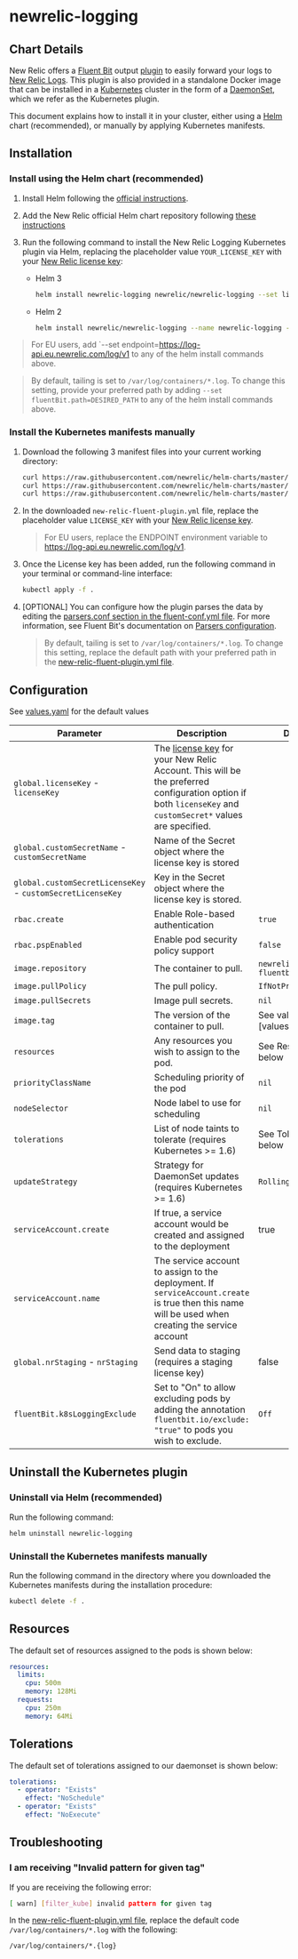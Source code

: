 # newrelic-logging

## Chart Details

New Relic offers a [Fluent Bit](https://fluentbit.io/) output [plugin](https://github.com/newrelic/newrelic-fluent-bit-output) to easily forward your logs to [New Relic Logs](https://docs.newrelic.com/docs/logs/new-relic-logs/get-started/introduction-new-relic-logs). This plugin is also provided in a standalone Docker image that can be installed in a [Kubernetes](https://kubernetes.io/) cluster in the form of a [DaemonSet](https://kubernetes.io/docs/concepts/workloads/controllers/daemonset/), which we refer as the Kubernetes plugin.

This document explains how to install it in your cluster, either using a [Helm](https://helm.sh/) chart (recommended), or manually by applying Kubernetes manifests.

## Installation

### Install using the Helm chart (recommended)

 1. Install Helm following the [official instructions](https://helm.sh/docs/intro/install/).

 2. Add the New Relic official Helm chart repository following [these instructions](../../README.md#installing-charts)

 3. Run the following command to install the New Relic Logging Kubernetes plugin via Helm, replacing the placeholder value `YOUR_LICENSE_KEY` with your [New Relic license key](https://docs.newrelic.com/docs/accounts/install-new-relic/account-setup/license-key):
    * Helm 3
        ```sh
        helm install newrelic-logging newrelic/newrelic-logging --set licenseKey=YOUR_LICENSE_KEY
        ```
    * Helm 2
        ```sh
        helm install newrelic/newrelic-logging --name newrelic-logging --set licenseKey=YOUR_LICENSE_KEY
        ```

> For EU users, add `--set endpoint=https://log-api.eu.newrelic.com/log/v1 to any of the helm install commands above.

> By default, tailing is set to `/var/log/containers/*.log`. To change this setting, provide your preferred path by adding `--set fluentBit.path=DESIRED_PATH` to any of the helm install commands above.

### Install the Kubernetes manifests manually

 1. Download the following 3 manifest files into your current working directory:
     ```sh
    curl https://raw.githubusercontent.com/newrelic/helm-charts/master/charts/newrelic-logging/k8s/fluent-conf.yml > fluent-conf.yml
    curl https://raw.githubusercontent.com/newrelic/helm-charts/master/charts/newrelic-logging/k8s/new-relic-fluent-plugin.yml > new-relic-fluent-plugin.yml
    curl https://raw.githubusercontent.com/newrelic/helm-charts/master/charts/newrelic-logging/k8s/rbac.yml > rbac.yml
     ```

 2. In the downloaded `new-relic-fluent-plugin.yml` file, replace the placeholder value `LICENSE_KEY` with your [New Relic license key](https://docs.newrelic.com/docs/accounts/install-new-relic/account-setup/license-key).
    > For EU users, replace the ENDPOINT environment variable to https://log-api.eu.newrelic.com/log/v1.

 3. Once the License key has been added, run the following command in your terminal or command-line interface:
     ```sh
    kubectl apply -f .
     ```

 4. [OPTIONAL] You can configure how the plugin parses the data by editing the [parsers.conf section in the fluent-conf.yml file](./k8s/fluent-conf.yml#L55-L70). For more information, see Fluent Bit's documentation on [Parsers configuration](https://docs.fluentbit.io/manual/pipeline/parsers).
    > By default, tailing is set to `/var/log/containers/*.log`. To change this setting, replace the default path with your preferred path in the [new-relic-fluent-plugin.yml file](./k8s/new-relic-fluent-plugin.yml#L40).

## Configuration

See [values.yaml](values.yaml) for the default values

| Parameter                                                  | Description                                                                                                                                                                                                                                       | Default                              |
| ---------------------------------------------------------- | ------------------------------------------------------------------------------------------------------------------------------------------------------------------------------------------------------------------------------------------------- | ------------------------------------ |
| `global.licenseKey` - `licenseKey`                         | The [license key](https://docs.newrelic.com/docs/accounts/install-new-relic/account-setup/license-key) for your New Relic Account. This will be the preferred configuration option if both `licenseKey` and `customSecret*` values are specified. |                                      |
| `global.customSecretName` - `customSecretName`             | Name of the Secret object where the license key is stored                                                                                                                                                                                         |                                      |
| `global.customSecretLicenseKey` - `customSecretLicenseKey` | Key in the Secret object where the license key is stored.                                                                                                                                                                                         |                                      |
| `rbac.create`                                              | Enable Role-based authentication                                                                                                                                                                                                                  | `true`                               |
| `rbac.pspEnabled`                                          | Enable pod security policy support                                                                                                                                                                                                                | `false`                              |
| `image.repository`                                         | The container to pull.                                                                                                                                                                                                                            | `newrelic/newrelic-fluentbit-output` |
| `image.pullPolicy`                                         | The pull policy.                                                                                                                                                                                                                                  | `IfNotPresent`                       |
| `image.pullSecrets`                                        | Image pull secrets.                                                                                                                                                                                                                               | `nil`                                |
| `image.tag`                                                | The version of the container to pull.                                                                                                                                                                                                             | See value in [values.yaml]`          |
| `resources`                                                | Any resources you wish to assign to the pod.                                                                                                                                                                                                      | See Resources below                  |
| `priorityClassName`                                        | Scheduling priority of the pod                                                                                                                                                                                                                    | `nil`                                |
| `nodeSelector`                                             | Node label to use for scheduling                                                                                                                                                                                                                  | `nil`                                |
| `tolerations`                                              | List of node taints to tolerate (requires Kubernetes >= 1.6)                                                                                                                                                                                      | See Tolerations below                |
| `updateStrategy`                                           | Strategy for DaemonSet updates (requires Kubernetes >= 1.6)                                                                                                                                                                                       | `RollingUpdate`                      |
| `serviceAccount.create`                                    | If true, a service account would be created and assigned to the deployment                                                                                                                                                                        | true                                 |
| `serviceAccount.name`                                      | The service account to assign to the deployment. If `serviceAccount.create` is true then this name will be used when creating the service account                                                                                                 |                                      |
| `global.nrStaging` - `nrStaging`                           | Send data to staging (requires a staging license key)                                                                                                                                                                                             | false                                |
| `fluentBit.k8sLoggingExclude`                  | Set to "On" to allow excluding pods by adding the annotation `fluentbit.io/exclude: "true"` to pods you wish to exclude.                                                                                                                          | `Off`                                |


## Uninstall the Kubernetes plugin

### Uninstall via Helm (recommended)
Run the following command:
```sh
helm uninstall newrelic-logging
```

### Uninstall the Kubernetes manifests manually
Run the following command in the directory where you downloaded the Kubernetes manifests during the installation procedure:
```sh
kubectl delete -f .
```

## Resources

The default set of resources assigned to the pods is shown below:

```yaml
resources:
  limits:
    cpu: 500m
    memory: 128Mi
  requests:
    cpu: 250m
    memory: 64Mi
```

## Tolerations

The default set of tolerations assigned to our daemonset is shown below:

```yaml
tolerations:
  - operator: "Exists"
    effect: "NoSchedule"
  - operator: "Exists"
    effect: "NoExecute"
```

## Troubleshooting

### I am receiving "Invalid pattern for given tag"
If you are receiving the following error:
```sh
[ warn] [filter_kube] invalid pattern for given tag
```
In the [new-relic-fluent-plugin.yml file](./k8s/new-relic-fluent-plugin.yml#L40), replace the default code `/var/log/containers/*.log` with the following:
```sh
/var/log/containers/*.{log}
```
